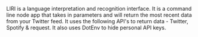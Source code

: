LIRI is a language interpretation and recognition interface. It is a command line node app that takes in parameters 
and will return the most recent data from your Twitter feed.  It uses the following API's to return data - Twitter, Spotify & request.  It also uses DotEnv to 
hide personal API keys. 

